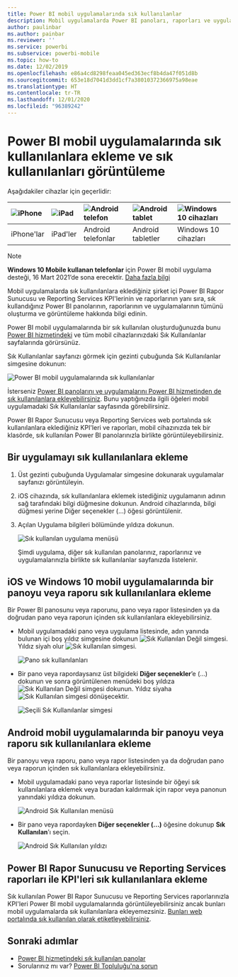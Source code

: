 ```yaml
---
title: Power BI mobil uygulamalarında sık kullanılanlar
description: Mobil uygulamalarda Power BI panoları, raporları ve uygulamalarının yanı sıra Power BI Rapor Sunucusu ile Reporting Services raporlarını ve KPI'leri sık kullanılanlara ekleme ve eklediğiniz girişleri görüntüleme hakkında bilgi edinin.
author: paulinbar
ms.author: painbar
ms.reviewer: ''
ms.service: powerbi
ms.subservice: powerbi-mobile
ms.topic: how-to
ms.date: 12/02/2019
ms.openlocfilehash: e86a4cd8298feaa045ed363ecf8b4da47f051d8b
ms.sourcegitcommit: 653e18d7041d3dd1cf7a38010372366975a98eae
ms.translationtype: HT
ms.contentlocale: tr-TR
ms.lasthandoff: 12/01/2020
ms.locfileid: "96389242"
---
```

# <a name="make-and-view-favorites-in-the-power-bi-mobile-apps"></a>Power BI mobil uygulamalarında sık kullanılanlara ekleme ve sık kullanılanları görüntüleme
Aşağıdakiler cihazlar için geçerlidir:

| ![iPhone](./media/mobile-apps-favorites/iphone-logo-50-px.png) | ![iPad](./media/mobile-apps-favorites/ipad-logo-50-px.png) | ![Android telefon](./media/mobile-apps-favorites/android-phone-logo-50-px.png) | ![Android tablet](./media/mobile-apps-favorites/android-tablet-logo-50-px.png) | ![Windows 10 cihazları](./media/mobile-apps-favorites/win-10-logo-50-px.png) |
|:--- |:--- |:--- |:--- |:--- |
| iPhone'lar |iPad'ler |Android telefonlar |Android tabletler |Windows 10 cihazları |

>[!NOTE]
>**Windows 10 Mobile kullanan telefonlar** için Power BI mobil uygulama desteği, 16 Mart 2021’de sona erecektir. [Daha fazla bilgi](/legal/powerbi/powerbi-mobile/power-bi-mobile-app-end-of-support-for-windows-phones)

Mobil uygulamalarda sık kullanılanlara eklediğiniz şirket içi Power BI Rapor Sunucusu ve Reporting Services KPI'lerinin ve raporlarının yanı sıra, sık kullandığınız Power BI panolarının, raporlarının ve uygulamalarının tümünü oluşturma ve görüntüleme hakkında bilgi edinin.

Power BI mobil uygulamalarında bir sık kullanılan oluşturduğunuzda bunu [Power BI hizmetindeki](https://powerbi.com) ve tüm mobil cihazlarınızdaki Sık Kullanılanlar sayfalarında görürsünüz.

Sık Kullanılanlar sayfanızı görmek için gezinti çubuğunda Sık Kullanılanlar simgesine dokunun:

![Power BI mobil uygulamalarında sık kullanılanlar](./media/mobile-apps-favorites/power-bi-android-favorites-reports.png)


İsterseniz [Power BI panolarını ve uygulamalarını Power BI hizmetinden de sık kullanılanlara ekleyebilirsiniz](../end-user-favorite.md). Bunu yaptığınızda ilgili öğeleri mobil uygulamadaki Sık Kullanılanlar sayfasında görebilirsiniz.

Power BI Rapor Sunucusu veya Reporting Services web portalında sık kullanılanlara eklediğiniz KPI'leri ve raporları, mobil cihazınızda tek bir klasörde, sık kullanılan Power BI panolarınızla birlikte görüntüleyebilirsiniz.

## <a name="make-an-app-a-favorite"></a>Bir uygulamayı sık kullanılanlara ekleme
1. Üst gezinti çubuğunda Uygulamalar simgesine dokunarak uygulamalar sayfanızı görüntüleyin.

2. iOS cihazında, sık kullanılanlara eklemek istediğiniz uygulamanın adının sağ tarafındaki bilgi düğmesine dokunun. Android cihazlarında, bilgi düğmesi yerine Diğer seçenekler (...) öğesi görüntülenir. 

3. Açılan Uygulama bilgileri bölümünde yıldıza dokunun.
   
    ![Sık kullanılan uygulama menüsü](./media/mobile-apps-favorites/power-bi-android-favorite-app-ellipsis.png)
   
    Şimdi uygulama, diğer sık kullanılan panolarınız, raporlarınız ve uygulamalarınızla birlikte sık kullanılanlar sayfanızda listelenir.
   
## <a name="make-a-dashboard-or-report-a-favorite-in-the-ios-and-windows-10-mobile-apps"></a>iOS ve Windows 10 mobil uygulamalarında bir panoyu veya raporu sık kullanılanlara ekleme
Bir Power BI panosunu veya raporunu, pano veya rapor listesinden ya da doğrudan pano veya raporun içinden sık kullanılanlara ekleyebilirsiniz.

* Mobil uygulamadaki pano veya uygulama listesinde, adın yanında bulunan içi boş yıldız simgesine dokunun ![Sık Kullanılan Değil simgesi](./././media/mobile-apps-favorites/power-bi-mobile-not-favorite-icon.png). Yıldız siyah olur ![Sık kullanılan simgesi](./././media/mobile-apps-favorites/power-bi-mobile-favorite-selected-black.png).
  
    ![Pano sık kullanılanları](./media/mobile-apps-favorites/power-bi-mobile-make-dashboard-favorite.png)
* Bir pano veya rapordaysanız üst bilgideki **Diğer seçenekler**’e (...) dokunun ve sonra görüntülenen menüdeki boş yıldıza ![Sık Kullanılan Değil simgesi](./././media/mobile-apps-favorites/power-bi-mobile-not-favorite-icon.png) dokunun. Yıldız siyaha ![Sık Kullanılan simgesi](./././media/mobile-apps-favorites/power-bi-mobile-favorite-selected-black.png) dönüşecektir.
  
    ![Seçili Sık Kullanılanlar simgesi](./media/mobile-apps-favorites/power-bi-mobile-favorite-selected.png)

## <a name="make-a-dashboard-or-report-a-favorite-in-the-android-mobile-apps"></a>Android mobil uygulamalarında bir panoyu veya raporu sık kullanılanlara ekleme
Bir panoyu veya raporu, pano veya rapor listesinden ya da doğrudan pano veya raporun içinden sık kullanılanlara ekleyebilirsiniz.

* Mobil uygulamadaki pano veya raporlar listesinde bir öğeyi sık kullanılanlara eklemek veya buradan kaldırmak için rapor veya panonun yanındaki yıldıza dokunun.
  
    ![Android Sık Kullanılan menüsü](./media/mobile-apps-favorites/power-bi-android-make-favorite.png)

* Bir pano veya rapordayken **Diğer seçenekler (...)** öğesine dokunup **Sık Kullanılan**’ı seçin.
  
    ![Android Sık Kullanılan yıldızı](./media/mobile-apps-favorites/power-bi-android-favorite-in-dashboard.png)

## <a name="make-favorite-power-bi-report-server-and-reporting-services-reports-and-kpis"></a>Power BI Rapor Sunucusu ve Reporting Services raporları ile KPI'leri sık kullanılanlara ekleme
Sık kullanılan Power BI Rapor Sunucusu ve Reporting Services raporlarınızla KPI'leri Power BI mobil uygulamalarında görüntüleyebilirsiniz ancak bunları mobil uygulamalarda sık kullanılanlara ekleyemezsiniz. [Bunları web portalında sık kullanılan olarak etiketleyebilirsiniz](../../report-server/tutorial-explore-report-server-web-portal.md#tag-your-favorites). 

## <a name="next-steps"></a>Sonraki adımlar
* [Power BI hizmetindeki sık kullanılan panolar](../end-user-favorite.md) 
* Sorularınız mı var? [Power BI Topluluğu'na sorun](https://community.powerbi.com/)